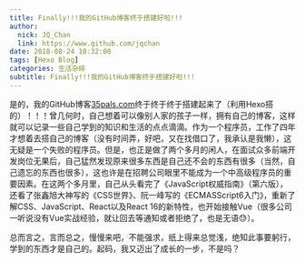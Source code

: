 ```yaml
---
title: Finally!!!我的GitHub博客终于搭建好啦!!!
author: 
  nick: JQ_Chan
  link: https://www.github.com/jqchan
date: 2018-08-24 10:32:00
tags: [Hexo Blog]
categories: 生活杂碎
subtitle: Finally!!!我的GitHub博客终于搭建好啦!!!
---
```


是的，我的GitHub博客[35pals.com](https://35pals.com/)终于终于终于搭建起来了（利用Hexo搭的）！！！曾几何时，自己想着可以像别人家的孩子一样，拥有自己的博客，这样就可以记录一些自己学到的知识和生活的点点滴滴。作为一个程序员，工作了四年才想着去搭自己的博客（没有时间弄，好吧，又在找借口了，我承认是我懒），这无疑是一个失败的程序员。但是，也正是做了两个多月的闲人，在面试众多前端开发岗位无果后，自己猛然发现原来很多东西是自己还不会的东西有很多（当然，自己遗忘的东西也很多），这也许是在招聘公司眼里不能成为一个中高级程序员的重要因素。在这两个多月里，自己从头看完了《JavaScript权威指南》（第六版），还看了张鑫旭大神写的《CSS世界》、阮一峰写的《ECMASScript6入门》，重新了解CSS、JavaScript、React以及React 16的新特性，也开始接触Vue（很多公司一听说没有Vue实战经验，就让回去等通知或者拒绝了，也是无语😓）。

总而言之，言而总之，慢慢来吧，不能强求，纸上得来总觉浅，绝知此事要躬行，学到的东西才是自己的。起码，我又迈出了成长的一步，不是吗？

